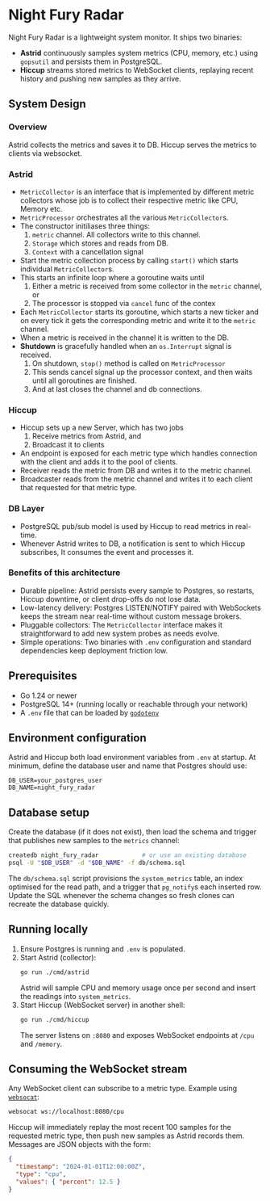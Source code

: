 # Night Fury Radar

Night Fury Radar is a lightweight system monitor. It ships two binaries:

- **Astrid** continuously samples system metrics (CPU, memory, etc.) using `gopsutil` and persists them in PostgreSQL.
- **Hiccup** streams stored metrics to WebSocket clients, replaying recent history and pushing new samples as they arrive.

## System Design

### Overview
Astrid collects the metrics and saves it to DB. Hiccup serves the metrics to clients via websocket.

### Astrid
- `MetricCollector` is an interface that is implemented by different metric collectors whose job is to collect their respective metric like CPU, Memory etc.
- `MetricProcessor` orchestrates all the various `MetricCollector`s.
- The constructor initiliases three things:
    1. `metric` channel. All collectors write to this channel.
    2. `Storage` which stores and reads from DB.
    3. `Context` with a cancellation signal
- Start the metric collection process by calling `start()` which starts individual `MetricCollector`s.
- This starts an infinite loop where a goroutine waits until
    1. Either a metric is received from some collector in the `metric` channel, or
    2. The processor is stopped via `cancel` func of the contex
- Each `MetricCollector` starts its goroutine, which starts a new ticker and on every tick it gets the corresponding metric and write it to the `metric` channel.
- When a metric is received in the channel it is written to the DB.
- **Shutdown** is gracefully handled when an `os.Interrupt` signal is received.
    1. On shutdown, `stop()` method is called on `MetricProcessor`
    2. This sends cancel signal up the processor context, and then waits until all goroutines are finished.
    3. And at last closes the channel and db connections.

### Hiccup
- Hiccup sets up a new Server, which has two jobs
    1. Receive metrics from Astrid, and
    2. Broadcast it to clients
- An endpoint is exposed for each metric type which handles connection with the client and adds it to the pool of clients.
- Receiver reads the metric from DB and writes it to the metric channel.
- Broadcaster reads from the metric channel and writes it to each client that requested for that metric type.

### DB Layer
- PostgreSQL pub/sub model is used by Hiccup to read metrics in real-time.
- Whenever Astrid writes to DB, a notification is sent to which Hiccup subscribes, It consumes the event and processes it.

### Benefits of this architecture
- Durable pipeline: Astrid persists every sample to Postgres, so restarts, Hiccup downtime, or client drop-offs do not lose data.
- Low-latency delivery: Postgres LISTEN/NOTIFY paired with WebSockets keeps the stream near real-time without custom message brokers.
- Pluggable collectors: The `MetricCollector` interface makes it straightforward to add new system probes as needs evolve.
- Simple operations: Two binaries with `.env` configuration and standard dependencies keep deployment friction low.

## Prerequisites
- Go 1.24 or newer
- PostgreSQL 14+ (running locally or reachable through your network)
- A `.env` file that can be loaded by [`godotenv`](https://github.com/joho/godotenv)

## Environment configuration
Astrid and Hiccup both load environment variables from `.env` at startup. At minimum, define the database user and name that Postgres should use:

```dotenv
DB_USER=your_postgres_user
DB_NAME=night_fury_radar
```
## Database setup
Create the database (if it does not exist), then load the schema and trigger that publishes new samples to the `metrics` channel:

```bash
createdb night_fury_radar            # or use an existing database
psql -U "$DB_USER" -d "$DB_NAME" -f db/schema.sql
```

The `db/schema.sql` script provisions the `system_metrics` table, an index optimised for the read path, and a trigger that `pg_notify`s each inserted row. Update the SQL whenever the schema changes so fresh clones can recreate the database quickly.

## Running locally
1. Ensure Postgres is running and `.env` is populated.
2. Start Astrid (collector):
   ```bash
   go run ./cmd/astrid
   ```
   Astrid will sample CPU and memory usage once per second and insert the readings into `system_metrics`.
3. Start Hiccup (WebSocket server) in another shell:
   ```bash
   go run ./cmd/hiccup
   ```
   The server listens on `:8080` and exposes WebSocket endpoints at `/cpu` and `/memory`.

## Consuming the WebSocket stream
Any WebSocket client can subscribe to a metric type. Example using [`websocat`](https://github.com/vi/websocat):

```bash
websocat ws://localhost:8080/cpu
```

Hiccup will immediately replay the most recent 100 samples for the requested metric type, then push new samples as Astrid records them. Messages are JSON objects with the form:

```json
{
  "timestamp": "2024-01-01T12:00:00Z",
  "type": "cpu",
  "values": { "percent": 12.5 }
}
```
